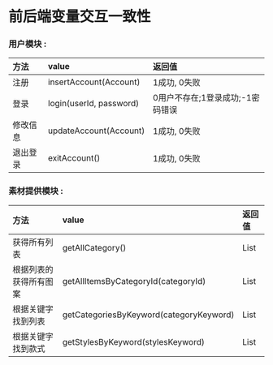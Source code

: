# 前后端变量交互一致性

### 用户模块 :

| 方法     | value                   | 返回值                           |
| :------- | :---------------------- | :------------------------------- |
| 注册     | insertAccount(Account)  | 1成功, 0失败                     |
| 登录     | login(userId, password) | 0用户不存在;1登录成功;-1密码错误 |
| 修改信息 | updateAccount(Account)  | 1成功, 0失败                     |
| 退出登录 | exitAccount()           | 1成功, 0失败                     |

### 素材提供模块 :

| 方法                                                       | value                                   | 返回值         |
| :--------------------------------------------------------- | :-------------------------------------- | :------------- |
| 获得所有列表                                               | getAllCategory()                        | List<category> |
| 根据列表的获得所有图案                                     | getAllItemsByCategoryId(categoryId)     | List<Item>     |
| 根据关键字找到列表                                         | getCategoriesByKeyword(categoryKeyword) | List<Category> |
| 根据关键字找到款式                                         | getStylesByKeyword(stylesKeyword)       | List<Style>    |
| 根据颜色和款式找到对应的衣服                               | getStyleByColorAndName(color, name)     | Style          |
| 根据款式ID找到对应颜色的衣服（可用在查询衣服可改变的颜色） | getSameStylesByCategoryId(categoryId)   | List<Style>    |
| 根据图案ID找到图案                                         | getItemByItemId(itemId)                 | Item           |
| 根据列表ID找到列表                                         | getCategoryByCategoryId(categoryId)     | Category       |
| 根据款式ID找到款式                                         | getStyleByStyleId(styleId)              | Style          |

### 用户设计模块 :

| 方法                  | value                           | 返回值       |
| --------------------- | ------------------------------- | ------------ |
| 获取所有设计          | getAllDesign()                  | List<Design> |
| 获取当前用户的设计    | getDesignOfCurrentUser()        | List<Design> |
| 根据styleId获取设计   | getDesignByStyleId(styleId)     | List<Design> |
| 根据productId获取设计 | getDesignByProductId(productId) | List<Design> |
| 储存用户的一次设计    | insertDesign(Design)            | 1成功, 0失败 |
| 更新某条设计          | updateDesign(Design)            | 1成功, 0失败 |
| 删除某条设计          | deleteDesign(productId)         | 1成功, 0失败 |

### 用户交流模块 :

| 方法                  | value                             | 返回值         |
| --------------------- | --------------------------------- | -------------- |
| 获取当前用户的评论    | getCommentsOfCurrentUser()        | List<Comments> |
| 根据productId获取评论 | getCommentsByProductId(productId) | List<Comments> |
| 当前用户发表评论      | insertComments(Comments)          | 1成功, 0失败   |

